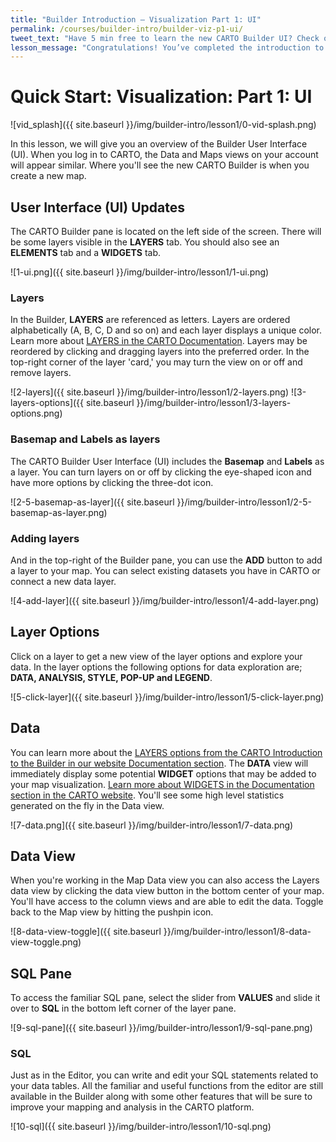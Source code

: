 ```yaml
---
title: "Builder Introduction — Visualization Part 1: UI"
permalink: /courses/builder-intro/builder-viz-p1-ui/
tweet_text: "Have 5 min free to learn the new CARTO Builder UI? Check out Visualization Part 1: UI. @cartoHQ"
lesson_message: "Congratulations! You’ve completed the introduction to the Builder UI!"
---
```



# Quick Start: Visualization: Part 1: UI


<!--![Add Common Data]({{ site.baseurl }}/{{ site.baseurl }}/img/builder-intro/lesson1/builder-intro/lesson1/commondata.gif)-->



![vid_splash]({{ site.baseurl }}/img/builder-intro/lesson1/0-vid-splash.png)


In this lesson, we will give you an overview of the Builder User Interface (UI). When you log in to CARTO, the Data and Maps views on your account will appear similar. Where you'll see the new CARTO Builder  is when you create a new map.

## User Interface (UI) Updates

The CARTO Builder pane is located on the left side of the screen. There will be some layers visible in the **LAYERS** tab. You should also see an **ELEMENTS** tab and a **WIDGETS** tab. 

![1-ui.png]({{ site.baseurl }}/img/builder-intro/lesson1/1-ui.png)

### Layers
In the Builder, **LAYERS** are referenced as letters. Layers are ordered alphabetically (A, B, C, D and so on) and each layer displays a unique color. Learn more about [LAYERS in the CARTO Documentation]({{site.url}}/docs/carto-builder/introduction-to-the-builder/#layers). Layers may be reordered by clicking and dragging layers into the preferred order. In the top-right corner of the layer 'card,' you may turn the view on or off and remove layers. 

![2-layers]({{ site.baseurl }}/img/builder-intro/lesson1/2-layers.png) 
![3-layers-options]({{ site.baseurl }}/img/builder-intro/lesson1/3-layers-options.png)

### Basemap and Labels as layers
The CARTO Builder User Interface (UI) includes the **Basemap** and **Labels** as a layer. You can turn layers on or off by clicking the eye-shaped icon and have more options by clicking the three-dot icon. 

![2-5-basemap-as-layer]({{ site.baseurl }}/img/builder-intro/lesson1/2-5-basemap-as-layer.png)

### Adding layers
And in the top-right of the Builder pane, you can use the **ADD** button to add a layer to your map. You can select existing datasets you have in CARTO or connect a new data layer. 

![4-add-layer]({{ site.baseurl }}/img/builder-intro/lesson1/4-add-layer.png)

## Layer Options

Click on a layer to get a new view of the layer options and explore your data. In the layer options the following options for data exploration are; **DATA, ANALYSIS, STYLE, POP-UP and LEGEND**. 

![5-click-layer]({{ site.baseurl }}/img/builder-intro/lesson1/5-click-layer.png)

## Data 
You can learn more about the [LAYERS options from the CARTO Introduction to the Builder in our website Documentation section](https://carto.com/docs/carto-builder/introduction-to-the-builder/#layers). The **DATA** view will immediately display some potential **WIDGET** options that may be added to your map visualization. [Learn more about WIDGETS in the Documentation section in the CARTO website](https://carto.com/docs/carto-builder/introduction-to-the-builder/#widgets). You'll see some high level statistics generated on the fly in the Data view. 


<!--![6-layer-options]({{ site.baseurl }}/img/builder-intro/lesson1/6-layer-options.png)-->

<!--## Data-->

![7-data.png]({{ site.baseurl }}/img/builder-intro/lesson1/7-data.png)


## Data View
When you're working in the Map Data view you can also access the Layers data view by clicking the data view button in the bottom center of your map. You'll have access to the column views and are able to edit the data. Toggle back to the Map view by hitting the pushpin icon. 


![8-data-view-toggle]({{ site.baseurl }}/img/builder-intro/lesson1/8-data-view-toggle.png)


## SQL Pane


To access the familiar SQL pane, select the slider from **VALUES** and slide it over to **SQL** in the bottom left corner of the layer pane. 

![9-sql-pane]({{ site.baseurl }}/img/builder-intro/lesson1/9-sql-pane.png)

### SQL 

Just as in the Editor, you can write and edit your SQL statements related to your data tables. All the familiar and useful functions from the editor are still available in the Builder along with some other features that will be sure to improve your mapping and analysis in the CARTO platform. 

![10-sql]({{ site.baseurl }}/img/builder-intro/lesson1/10-sql.png)
